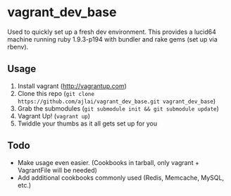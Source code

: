 vagrant_dev_base
================

Used to quickly set up a fresh dev environment.
This provides a lucid64 machine running ruby 1.9.3-p194 with bundler and rake gems (set up via rbenv).

Usage
-----

1. Install vagrant (http://vagrantup.com)
2. Clone this repo (`git clone https://github.com/ajlai/vagrant_dev_base.git vagrant_dev_base`)
3. Grab the submodules (`git submodule init && git submodule update`)
4. Vagrant Up! (`vagrant up`)
5. Twiddle your thumbs as it all gets set up for you

Todo
----

* Make usage even easier. (Cookbooks in tarball, only vagrant + VagrantFile will be needed)
* Add additional cookbooks commonly used (Redis, Memcache, MySQL, etc.)
